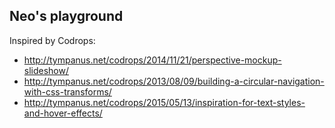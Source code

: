 ## Neo's playground

Inspired by Codrops: 
* http://tympanus.net/codrops/2014/11/21/perspective-mockup-slideshow/
* http://tympanus.net/codrops/2013/08/09/building-a-circular-navigation-with-css-transforms/
* http://tympanus.net/codrops/2015/05/13/inspiration-for-text-styles-and-hover-effects/

